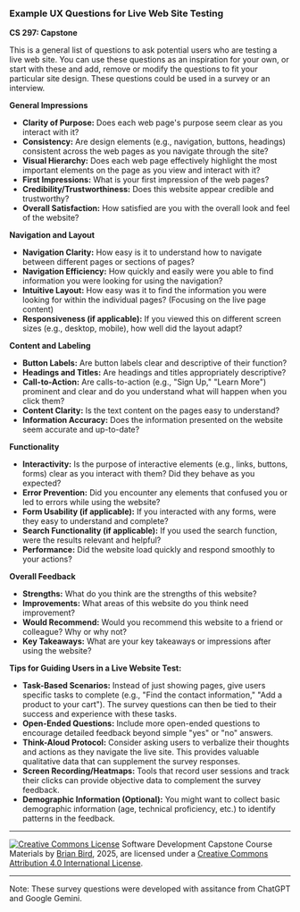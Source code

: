 ### Example UX Questions for Live Web Site Testing

**CS 297: Capstone**

This is a general list of questions to ask potential users who are testing a live web site. You can use these questions as an inspiration for your own, or start with these and add, remove or modify the questions to fit your particular site design. These questions could be used in a survey or an interview.

**General Impressions**

- **Clarity of Purpose:** Does each web page's purpose seem clear as you interact with it? 
- **Consistency:** Are design elements (e.g., navigation, buttons, headings) consistent across the web pages as you navigate through the site?
- **Visual Hierarchy:** Does each web page effectively highlight the most important elements on the page as you view and interact with it?
- **First Impressions:** What is your first impression of the web pages? 
- **Credibility/Trustworthiness:** Does this website appear credible and trustworthy? 
- **Overall Satisfaction:** How satisfied are you with the overall look and feel of the website? 

**Navigation and Layout**

- **Navigation Clarity:** How easy is it to understand how to navigate between different pages or sections of pages?
- **Navigation Efficiency:** How quickly and easily were you able to find information you were looking for using the navigation?
- **Intuitive Layout:** How easy was it to find the information you were looking for within the individual pages? (Focusing on the live page content)
- **Responsiveness (if applicable):** If you viewed this on different screen sizes (e.g., desktop, mobile), how well did the layout adapt?

**Content and Labeling**

- **Button Labels:** Are button labels clear and descriptive of their function?
- **Headings and Titles:** Are headings and titles appropriately descriptive?
- **Call-to-Action:** Are calls-to-action (e.g., "Sign Up," "Learn More") prominent and clear and do you understand what will happen when you click them?
- **Content Clarity:** Is the text content on the pages easy to understand?
- **Information Accuracy:** Does the information presented on the website seem accurate and up-to-date?

**Functionality**

- **Interactivity:** Is the purpose of interactive elements (e.g., links, buttons, forms) clear as you interact with them? Did they behave as you expected?
- **Error Prevention:** Did you encounter any elements that confused you or led to errors while using the website?
- **Form Usability (if applicable):** If you interacted with any forms, were they easy to understand and complete?
- **Search Functionality (if applicable):** If you used the search function, were the results relevant and helpful?
- **Performance:** Did the website load quickly and respond smoothly to your actions?

**Overall Feedback**

- **Strengths:** What do you think are the strengths of this website? 
- **Improvements:** What areas of this website do you think need improvement? 
- **Would Recommend:** Would you recommend this website to a friend or colleague? Why or why not?
- **Key Takeaways:** What are your key takeaways or impressions after using the website?

**Tips for Guiding Users in a Live Website Test:**

- **Task-Based Scenarios:** Instead of just showing pages, give users specific tasks to complete (e.g., "Find the contact information," "Add a product to your cart"). The survey questions can then be tied to their success and experience with these tasks.
- **Open-Ended Questions:** Include more open-ended questions to encourage detailed feedback beyond simple "yes" or "no" answers.
- **Think-Aloud Protocol:** Consider asking users to verbalize their thoughts and actions as they navigate the live site. This provides valuable qualitative data that can supplement the survey responses.
- **Screen Recording/Heatmaps:** Tools that record user sessions and track their clicks can provide objective data to complement the survey feedback.
- **Demographic Information (Optional):** You might want to collect basic demographic information (age, technical proficiency, etc.) to identify patterns in the feedback.

------

[![Creative Commons License](https://i.creativecommons.org/l/by/4.0/88x31.png)](http://creativecommons.org/licenses/by/4.0/)
Software Development Capstone Course Materials by [Brian Bird](https://profbird.dev), <time>2025</time>, are licensed under a [Creative Commons Attribution 4.0 International License](http://creativecommons.org/licenses/by/4.0/).

------

Note: These survey questions were developed with assitance from ChatGPT and Google Gemini.